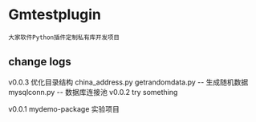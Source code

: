 # Gmtestplugin

    大家软件Python插件定制私有库开发项目

## change logs

v0.0.3 
  优化目录结构
  china_address.py 
  getrandomdata.py -- 生成随机数据
  mysqlconn.py -- 数据库连接池
v0.0.2 
  try something

v0.0.1 
  mydemo-package 实验项目